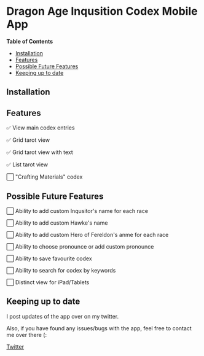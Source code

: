 # Dragon Age Inqusition Codex Mobile App
**Table of Contents**
- [Installation](##Installation)
- [Features](##Features)
- [Possible Future Features](##Possible-Future-Features)
- [Keeping up to date](##Keeping-up-to-date)
## Installation

## Features
✅ View main codex entries

✅ Grid tarot view

✅ Grid tarot view with text

✅ List tarot view

⬜️ "Crafting Materials" codex

## Possible Future Features

⬜️ Ability to add custom Inqusitor's name for each race

⬜️ Ability to add custom Hawke's name

⬜️ Ability to add custom Hero of Fereldon's anme for each race

⬜️ Ability to choose pronounce or add custom pronounce

⬜️ Ability to save favourite codex

⬜️ Ability to search for codex by keywords

⬜️ Distinct view for iPad/Tablets

## Keeping up to date

I post updates of the app over on my twitter.

Also, if you have found any issues/bugs with the app, feel free to contact me over there (:

[Twitter](https://twitter.com/leechuyem)